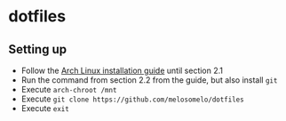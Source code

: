 # dotfiles

## Setting up

- Follow the [Arch Linux installation guide](https://wiki.archlinux.org/title/installation_guide)
  until section 2.1
- Run the command from section 2.2 from the guide, but also install `git`
- Execute `arch-chroot /mnt`
- Execute `git clone https://github.com/melosomelo/dotfiles`
- Execute `exit`
